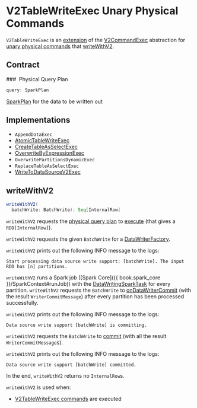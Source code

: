# V2TableWriteExec Unary Physical Commands

`V2TableWriteExec` is an [extension](#contract) of the [V2CommandExec](V2CommandExec.md) abstraction for [unary physical commands](#implementations) that [writeWithV2](#writeWithV2).

## Contract

### <span id="query"> Physical Query Plan

```scala
query: SparkPlan
```

[SparkPlan](SparkPlan.md) for the data to be written out

## Implementations

* `AppendDataExec`
* [AtomicTableWriteExec](AtomicTableWriteExec.md)
* [CreateTableAsSelectExec](CreateTableAsSelectExec.md)
* [OverwriteByExpressionExec](OverwriteByExpressionExec.md)
* `OverwritePartitionsDynamicExec`
* `ReplaceTableAsSelectExec`
* [WriteToDataSourceV2Exec](WriteToDataSourceV2Exec.md)

## <span id="writeWithV2"> writeWithV2

```scala
writeWithV2(
  batchWrite: BatchWrite): Seq[InternalRow]
```

`writeWithV2` requests the [physical query plan](#query) to [execute](SparkPlan.md#execute) (that gives a `RDD[InternalRow]`).

`writeWithV2` requests the given `BatchWrite` for a [DataWriterFactory](../connector/BatchWrite.md#createBatchWriterFactory).

`writeWithV2` prints out the following INFO message to the logs:

```text
Start processing data source write support: [batchWrite]. The input RDD has [n] partitions.
```

`writeWithV2` runs a Spark job ([Spark Core]({{ book.spark_core }}/SparkContext#runJob)) with the [DataWritingSparkTask](../DataWritingSparkTask.md#run) for every partition. `writeWithV2` requests the `BatchWrite` to [onDataWriterCommit](../connector/BatchWrite.md#onDataWriterCommit) (with the result `WriterCommitMessage`) after every partition has been processed successfully.

`writeWithV2` prints out the following INFO message to the logs:

```text
Data source write support [batchWrite] is committing.
```

`writeWithV2` requests the `BatchWrite` to [commit](../connector/BatchWrite.md#commit) (with all the result `WriterCommitMessage`s).

`writeWithV2` prints out the following INFO message to the logs:

```text
Data source write support [batchWrite] committed.
```

In the end, `writeWithV2` returns no `InternalRow`s.

`writeWithV2` is used when:

* [V2TableWriteExec commands](#implementations) are executed
